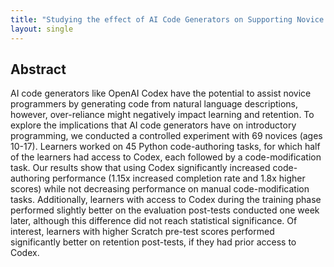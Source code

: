 ```yaml
---
title: "Studying the effect of AI Code Generators on Supporting Novice Learners in Introductory Programming"
layout: single
---
```


## Abstract
AI code generators like OpenAI Codex have the potential to assist novice programmers by generating code from natural language descriptions, however, over-reliance might negatively impact learning and retention. To explore the implications that AI code generators have on introductory programming, we conducted a controlled experiment with 69 novices (ages 10-17). Learners worked on 45 Python code-authoring tasks, for which half of the learners had access to Codex, each followed by a code-modification task. Our results show that using Codex significantly increased code-authoring performance (1.15x increased completion rate and 1.8x higher scores) while not decreasing performance on manual code-modification tasks. Additionally, learners with access to Codex during the training phase performed slightly better on the evaluation post-tests conducted one week later, although this difference did not reach statistical significance. Of interest, learners with higher Scratch pre-test scores performed significantly better on retention post-tests, if they had prior access to Codex.
